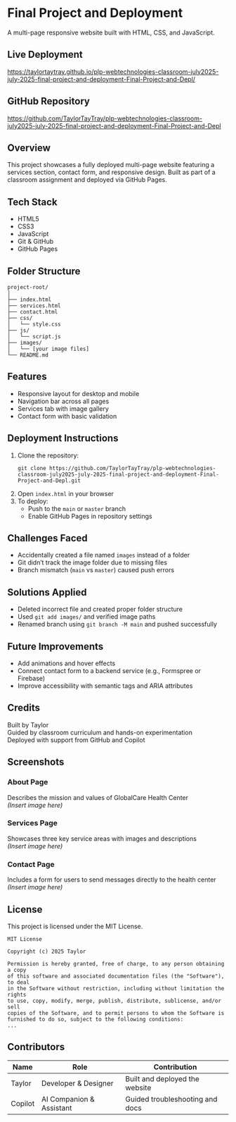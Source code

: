 # Final Project and Deployment

A multi-page responsive website built with HTML, CSS, and JavaScript.

## Live Deployment

https://taylortaytray.github.io/plp-webtechnologies-classroom-july2025-july-2025-final-project-and-deployment-Final-Project-and-Depl/

## GitHub Repository

https://github.com/TaylorTayTray/plp-webtechnologies-classroom-july2025-july-2025-final-project-and-deployment-Final-Project-and-Depl

## Overview

This project showcases a fully deployed multi-page website featuring a services section, contact form, and responsive design. Built as part of a classroom assignment and deployed via GitHub Pages.

## Tech Stack

- HTML5  
- CSS3  
- JavaScript  
- Git & GitHub  
- GitHub Pages

## Folder Structure

```
project-root/
│
├── index.html
├── services.html
├── contact.html
├── css/
│   └── style.css
├── js/
│   └── script.js
├── images/
│   └── [your image files]
└── README.md
```

## Features

- Responsive layout for desktop and mobile  
- Navigation bar across all pages  
- Services tab with image gallery  
- Contact form with basic validation

## Deployment Instructions

1. Clone the repository:
   ```
   git clone https://github.com/TaylorTayTray/plp-webtechnologies-classroom-july2025-july-2025-final-project-and-deployment-Final-Project-and-Depl.git
   ```
2. Open `index.html` in your browser  
3. To deploy:
   - Push to the `main` or `master` branch  
   - Enable GitHub Pages in repository settings

## Challenges Faced

- Accidentally created a file named `images` instead of a folder  
- Git didn’t track the image folder due to missing files  
- Branch mismatch (`main` vs `master`) caused push errors

## Solutions Applied

- Deleted incorrect file and created proper folder structure  
- Used `git add images/` and verified image paths  
- Renamed branch using `git branch -M main` and pushed successfully

## Future Improvements

- Add animations and hover effects  
- Connect contact form to a backend service (e.g., Formspree or Firebase)  
- Improve accessibility with semantic tags and ARIA attributes

## Credits

Built by Taylor  
Guided by classroom curriculum and hands-on experimentation  
Deployed with support from GitHub and Copilot

## Screenshots

### About Page  
Describes the mission and values of GlobalCare Health Center  
*(Insert image here)*

### Services Page  
Showcases three key service areas with images and descriptions  
*(Insert image here)*

### Contact Page  
Includes a form for users to send messages directly to the health center  
*(Insert image here)*

## License

This project is licensed under the MIT License.

```
MIT License

Copyright (c) 2025 Taylor

Permission is hereby granted, free of charge, to any person obtaining a copy
of this software and associated documentation files (the "Software"), to deal
in the Software without restriction, including without limitation the rights
to use, copy, modify, merge, publish, distribute, sublicense, and/or sell
copies of the Software, and to permit persons to whom the Software is
furnished to do so, subject to the following conditions:
...
```

## Contributors

| Name   | Role                      | Contribution                      |
|--------|---------------------------|-----------------------------------|
| Taylor | Developer & Designer      | Built and deployed the website    |
| Copilot | AI Companion & Assistant | Guided troubleshooting and docs   |
```


